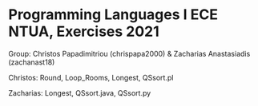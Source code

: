 # Programming Languages I ECE NTUA, Exercises 2021

Group: Christos Papadimitriou (chrispapa2000) & Zacharias Anastasiadis (zachanast18)

Christos: Round, Loop_Rooms, Longest, QSsort.pl

Zacharias: Longest, QSsort.java, QSsort.py

